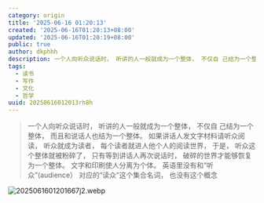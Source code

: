 ```yaml
---
category: origin
title: '2025-06-16 01:20:13'
created: '2025-06-16T01:20:13+08:00'
updated: '2025-06-16T01:20:19+08:00'
public: true
author: dkphhh
description: 一个人向听众说话时， 听讲的人一般就成为一个整体， 不仅自 己结为一个整体， 而且和说话人也结为一个整体……
tags:
  - 读书
  - 写作
  - 文化
  - 哲学
uuid: 20250616012013rh8h
---
```


> 一个人向听众说话时， 听讲的人一般就成为一个整体， 不仅自 己结为一个整体， 而且和说话人也结为一个整体。 如果讲话人发文字材料请听众阅读， 听众就成为读者， 每个读者就进人他个人的阅读世界， 于是， 听众这个整体就被粉碎了， 只有等到讲话人再次说话时， 破碎的世界才能够恢复为一个整体。 文字和印刷使人分离为个体。 英语里没有和“听众”(audience） 对应的“读众”这个集合名词， 也没有这个概念

![2025061601201667j2.webp](https://img.dkphhh.me/2025061601201667j2.webp)
